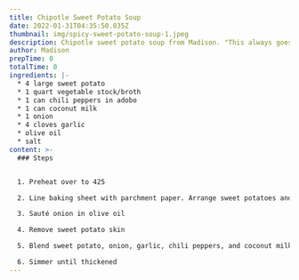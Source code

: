 ```yaml
---
title: Chipotle Sweet Potato Soup
date: 2022-01-31T04:35:50.035Z
thumbnail: img/spicy-sweet-potato-soup-1.jpeg
description: Chipotle sweet potato soup from Madison. "This always goes over well"
author: Madison
prepTime: 0
totalTime: 0
ingredients: |-
  * 4 large sweet potato
  * 1 quart vegetable stock/broth
  * 1 can chili peppers in adobo
  * 1 can coconut milk
  * 1 onion
  * 4 cloves garlic
  * olive oil
  * salt
content: >-
  ### Steps


  1. Preheat over to 425

  2. Line baking sheet with parchment paper. Arrange sweet potatoes and garlic cloves so they're not touching. Sprinkle with salt. Roast until the caramelized brown liquid comes out of the sweet potato

  3. Sauté onion in olive oil

  4. Remove sweet potato skin

  5. Blend sweet potato, onion, garlic, chili peppers, and coconut milk in food processor. Slowly mix in vegetable stock

  6. Simmer until thickened
---
```

